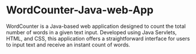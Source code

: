 # WordCounter-Java-web-App
WordCounter is a Java-based web application designed to count the total number of words in a given text input. Developed using Java Servlets, HTML, and CSS, this application offers a straightforward interface for users to input text and receive an instant count of words. 
